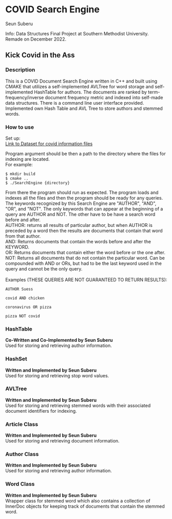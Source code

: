 <h1>COVID Search Engine</h1>
<p>Seun Suberu</p>
Info: Data Structures Final Project at Southern Methodist University. Remade on December 2022.
<h2>Kick Covid in the Ass</h2>
<h3>Description</h3>
<p>This is a COVID Document Search Engine written in C++ and built using CMAKE that utilizes a self-implemented AVLTree for word storage and self-implemented HashTable for authors.
The documents are ranked by term-frequency/inverse document frequency metric and indexed into self-made data structures. There is a command line user interface provided. Implemented own Hash Table and AVL Tree to store authors and stemmed words.
</p>

<h3>How to use</h3>
<p>Set up: <br>
    <a href = "https://www.semanticscholar.org/cord19/download">Link to Dataset for covid information files</a>
</p>
<p>
    Program argument should be then a path to the directory where the files for indexing are located.
    <br>
    For example:<br>

    $ mkdir build
    $ cmake ..
    $ ./SearchEngine {directory}
</p>
<p>
    From there the program should run as expected. The program loads and indexes all the files and then the program should be ready for any queries.
    The keywords recognized by this Search Engine are "AUTHOR", "AND", "OR", and "NOT". 
    The only keywords that can appear at the beginning of a query are AUTHOR and NOT. The other have to be have a search word before and after.<br>
    AUTHOR: returns all results of particular author, but when AUTHOR is preceded by a word then the results are documents that contain that word from that author.<br>
    AND: Returns documents that contain the words before and after the KEYWORD.<br>
    OR: Returns documents that contain either the word before or the one after.<br>
    NOT: Returns all documents that do not contain the particular word. Can be compounded with AND or ORs, but had to be the last keyword used in the query and cannot be the only query.<br> 
    <br>
    Examples (THESE QUERIES ARE NOT GUARANTEED TO RETURN RESULTS):

    AUTHOR Suess
</p>
<p>

    covid AND chicken
</p>
<p>

    coronavirus OR pizza
</p>
<p>

    pizza NOT covid
</p>

<h3>HashTable</h3>
<p> 
    <b>Co-Written and Co-Implemented by Seun Suberu </b><br>
    Used for storing and retrieving author information.
</p>

<h3>HashSet</h3>
<p> 
    <b>Written and Implemented by Seun Suberu </b><br>
    Used for storing and retrieving stop word values.
</p>

<h3>AVLTree</h3>
<p> 
    <b>Written and Implemented by Seun Suberu </b><br>
    Used for storing and retrieving stemmed words with their associated document identifiers for indexing.
</p>

<h3>Article Class</h3>
<p> 
    <b>Written and Implemented by Seun Suberu </b><br>
    Used for storing and retrieving document information.
</p>

<h3>Author Class</h3>
<p> 
    <b>Written and Implemented by Seun Suberu </b><br>
    Used for storing and retrieving author information.
</p>

<h3>Word Class</h3>
<p> 
    <b>Written and Implemented by Seun Suberu </b><br>
    Wrapper class for stemmed word which also contains a collection of InnerDoc objects for keeping track of documents that contain the stemmed word.
</p>


